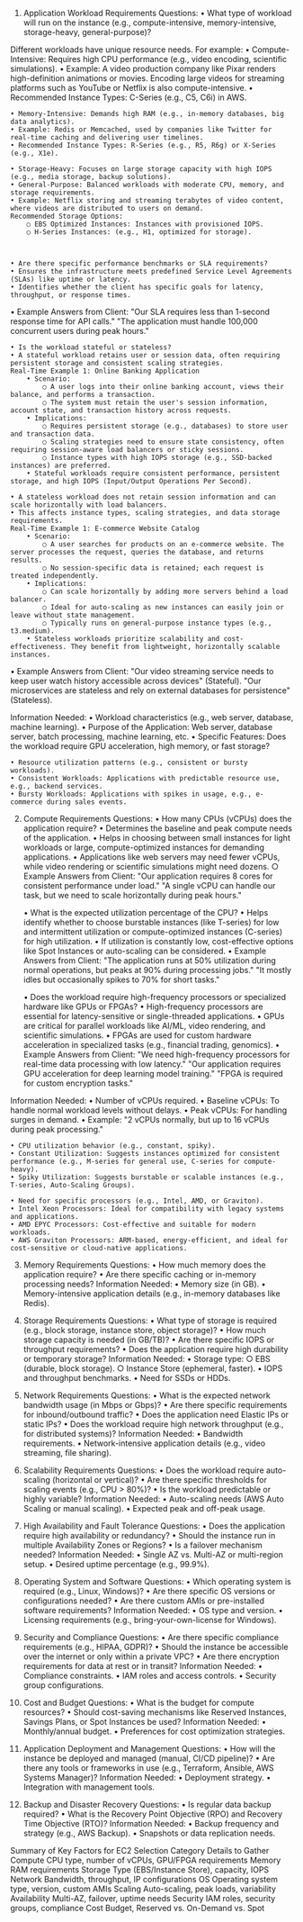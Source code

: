 1. Application Workload Requirements
Questions:
	• What type of workload will run on the instance (e.g., compute-intensive, memory-intensive, storage-heavy, general-purpose)?
      
Different workloads have unique resource needs. For example:
	• Compute-Intensive: Requires high CPU performance (e.g., video encoding, scientific simulations).
	•  Example: A video production company like Pixar renders high-definition animations or movies. Encoding large videos for streaming platforms such as YouTube or Netflix is also compute-intensive.
	• Recommended Instance Types: C-Series (e.g., C5, C6i) in AWS.

	• Memory-Intensive: Demands high RAM (e.g., in-memory databases, big data analytics).
	• Example: Redis or Memcached, used by companies like Twitter for real-time caching and delivering user timelines.
	• Recommended Instance Types: R-Series (e.g., R5, R6g) or X-Series (e.g., X1e).
	
	• Storage-Heavy: Focuses on large storage capacity with high IOPS (e.g., media storage, backup solutions).
	• General-Purpose: Balanced workloads with moderate CPU, memory, and storage requirements.
	• Example: Netflix storing and streaming terabytes of video content, where videos are distributed to users on demand.
	Recommended Storage Options:
		○ EBS Optimized Instances: Instances with provisioned IOPS.
		○ H-Series Instances: (e.g., H1, optimized for storage).
	
      

	• Are there specific performance benchmarks or SLA requirements?
	• Ensures the infrastructure meets predefined Service Level Agreements (SLAs) like uptime or latency.
	• Identifies whether the client has specific goals for latency, throughput, or response times.
• Example Answers from Client:
"Our SLA requires less than 1-second response time for API calls."
"The application must handle 100,000 concurrent users during peak hours."

	• Is the workload stateful or stateless?
	• A stateful workload retains user or session data, often requiring persistent storage and consistent scaling strategies.
	Real-Time Example 1: Online Banking Application
		• Scenario:
			○ A user logs into their online banking account, views their balance, and performs a transaction.
			○ The system must retain the user's session information, account state, and transaction history across requests.
		• Implications:
			○ Requires persistent storage (e.g., databases) to store user and transaction data.
			○ Scaling strategies need to ensure state consistency, often requiring session-aware load balancers or sticky sessions.
			○ Instance types with high IOPS storage (e.g., SSD-backed instances) are preferred.
		• Stateful workloads require consistent performance, persistent storage, and high IOPS (Input/Output Operations Per Second).
	
	• A stateless workload does not retain session information and can scale horizontally with load balancers.
	• This affects instance types, scaling strategies, and data storage requirements.
	Real-Time Example 1: E-commerce Website Catalog
		• Scenario:
			○ A user searches for products on an e-commerce website. The server processes the request, queries the database, and returns results.
			○ No session-specific data is retained; each request is treated independently.
		• Implications:
			○ Can scale horizontally by adding more servers behind a load balancer.
			○ Ideal for auto-scaling as new instances can easily join or leave without state management.
			○ Typically runs on general-purpose instance types (e.g., t3.medium).
		• Stateless workloads prioritize scalability and cost-effectiveness. They benefit from lightweight, horizontally scalable instances.
	

• Example Answers from Client:
"Our video streaming service needs to keep user watch history accessible across devices" (Stateful).
"Our microservices are stateless and rely on external databases for persistence" (Stateless).
	
Information Needed:
	• Workload characteristics (e.g., web server, database, machine learning).
	• Purpose of the Application: Web server, database server, batch processing, machine learning, etc.
	• Specific Features: Does the workload require GPU acceleration, high memory, or fast storage?
	
	• Resource utilization patterns (e.g., consistent or bursty workloads).
	• Consistent Workloads: Applications with predictable resource use, e.g., backend services.
	• Bursty Workloads: Applications with spikes in usage, e.g., e-commerce during sales events.
	

2. Compute Requirements
Questions:
	• How many CPUs (vCPUs) does the application require?
	• Determines the baseline and peak compute needs of the application.
	• Helps in choosing between small instances for light workloads or large, compute-optimized instances for demanding applications.
	• Applications like web servers may need fewer vCPUs, while video rendering or scientific simulations might need dozens.
○ Example Answers from Client:
"Our application requires 8 cores for consistent performance under load."
"A single vCPU can handle our task, but we need to scale horizontally during peak hours."
	
	• What is the expected utilization percentage of the CPU?
	• Helps identify whether to choose burstable instances (like T-series) for low and intermittent utilization or compute-optimized instances (C-series) for high utilization.
	• If utilization is constantly low, cost-effective options like Spot Instances or auto-scaling can be considered.
• Example Answers from Client:
"The application runs at 50% utilization during normal operations, but peaks at 90% during processing jobs."
"It mostly idles but occasionally spikes to 70% for short tasks."
	
	• Does the workload require high-frequency processors or specialized hardware like GPUs or FPGAs?
	• High-frequency processors are essential for latency-sensitive or single-threaded applications.
	• GPUs are critical for parallel workloads like AI/ML, video rendering, and scientific simulations.
	• FPGAs are used for custom hardware acceleration in specialized tasks (e.g., financial trading, genomics).
• Example Answers from Client:
"We need high-frequency processors for real-time data processing with low latency."
"Our application requires GPU acceleration for deep learning model training."
"FPGA is required for custom encryption tasks."
	
Information Needed:
	• Number of vCPUs required.
	• Baseline vCPUs: To handle normal workload levels without delays.
	• Peak vCPUs: For handling surges in demand.
	• Example: "2 vCPUs normally, but up to 16 vCPUs during peak processing."
	
	• CPU utilization behavior (e.g., constant, spiky).
	• Constant Utilization: Suggests instances optimized for consistent performance (e.g., M-series for general use, C-series for compute-heavy).
	• Spiky Utilization: Suggests burstable or scalable instances (e.g., T-series, Auto-Scaling Groups).
	
	• Need for specific processors (e.g., Intel, AMD, or Graviton).
	• Intel Xeon Processors: Ideal for compatibility with legacy systems and applications.
	• AMD EPYC Processors: Cost-effective and suitable for modern workloads.
	• AWS Graviton Processors: ARM-based, energy-efficient, and ideal for cost-sensitive or cloud-native applications.
	

3. Memory Requirements
Questions:
	• How much memory does the application require?
	• Are there specific caching or in-memory processing needs?
Information Needed:
	• Memory size (in GB).
	• Memory-intensive application details (e.g., in-memory databases like Redis).

4. Storage Requirements
Questions:
	• What type of storage is required (e.g., block storage, instance store, object storage)?
	• How much storage capacity is needed (in GB/TB)?
	• Are there specific IOPS or throughput requirements?
	• Does the application require high durability or temporary storage?
Information Needed:
	• Storage type:
		○ EBS (durable, block storage).
		○ Instance Store (ephemeral, faster).
	• IOPS and throughput benchmarks.
	• Need for SSDs or HDDs.

5. Network Requirements
Questions:
	• What is the expected network bandwidth usage (in Mbps or Gbps)?
	• Are there specific requirements for inbound/outbound traffic?
	• Does the application need Elastic IPs or static IPs?
	• Does the workload require high network throughput (e.g., for distributed systems)?
Information Needed:
	• Bandwidth requirements.
	• Network-intensive application details (e.g., video streaming, file sharing).

6. Scalability Requirements
Questions:
	• Does the workload require auto-scaling (horizontal or vertical)?
	• Are there specific thresholds for scaling events (e.g., CPU > 80%)?
	• Is the workload predictable or highly variable?
Information Needed:
	• Auto-scaling needs (AWS Auto Scaling or manual scaling).
	• Expected peak and off-peak usage.

7. High Availability and Fault Tolerance
Questions:
	• Does the application require high availability or redundancy?
	• Should the instance run in multiple Availability Zones or Regions?
	• Is a failover mechanism needed?
Information Needed:
	• Single AZ vs. Multi-AZ or multi-region setup.
	• Desired uptime percentage (e.g., 99.9%).

8. Operating System and Software
Questions:
	• Which operating system is required (e.g., Linux, Windows)?
	• Are there specific OS versions or configurations needed?
	• Are there custom AMIs or pre-installed software requirements?
Information Needed:
	• OS type and version.
	• Licensing requirements (e.g., bring-your-own-license for Windows).

9. Security and Compliance
Questions:
	• Are there specific compliance requirements (e.g., HIPAA, GDPR)?
	• Should the instance be accessible over the internet or only within a private VPC?
	• Are there encryption requirements for data at rest or in transit?
Information Needed:
	• Compliance constraints.
	• IAM roles and access controls.
	• Security group configurations.

10. Cost and Budget
Questions:
	• What is the budget for compute resources?
	• Should cost-saving mechanisms like Reserved Instances, Savings Plans, or Spot Instances be used?
Information Needed:
	• Monthly/annual budget.
	• Preferences for cost optimization strategies.

11. Application Deployment and Management
Questions:
	• How will the instance be deployed and managed (manual, CI/CD pipeline)?
	• Are there any tools or frameworks in use (e.g., Terraform, Ansible, AWS Systems Manager)?
Information Needed:
	• Deployment strategy.
	• Integration with management tools.

12. Backup and Disaster Recovery
Questions:
	• Is regular data backup required?
	• What is the Recovery Point Objective (RPO) and Recovery Time Objective (RTO)?
Information Needed:
	• Backup frequency and strategy (e.g., AWS Backup).
	• Snapshots or data replication needs.

Summary of Key Factors for EC2 Selection
Category	Details to Gather
Compute	CPU type, number of vCPUs, GPU/FPGA requirements
Memory	RAM requirements
Storage	Type (EBS/Instance Store), capacity, IOPS
Network	Bandwidth, throughput, IP configurations
OS	Operating system type, version, custom AMIs
Scaling	Auto-scaling, peak loads, variability
Availability	Multi-AZ, failover, uptime needs
Security	IAM roles, security groups, compliance
Cost	Budget, Reserved vs. On-Demand vs. Spot
